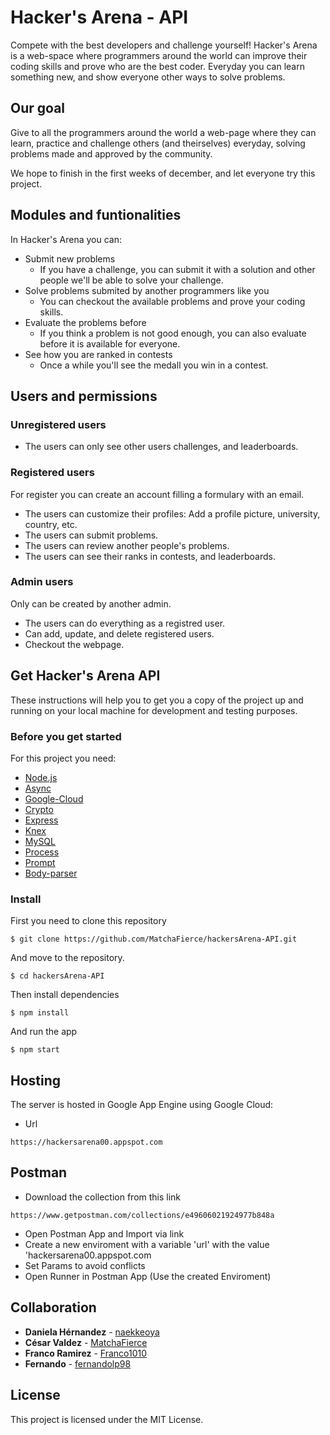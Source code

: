 # Hacker's Arena - API

Compete with the best developers and challenge yourself!
Hacker's Arena is a web-space where programmers around the world can improve their coding skills and prove who are the best coder.
Everyday you can learn something new, and show everyone other ways to solve problems.

## Our goal

Give to all the programmers around the world a web-page where they can learn, practice and challenge others (and theirselves) everyday, solving problems made and approved by the community.  

We hope to finish in the first weeks of december, and let everyone try this project.

## Modules and funtionalities

In Hacker's Arena you can:
- Submit new problems
  - If you have a challenge, you can submit it with a solution and other people we'll be able to solve your challenge.
- Solve problems submited by another programmers like you
  - You can checkout the available problems and prove your coding skills.
- Evaluate the problems before  
  - If you think a problem is not good enough, you can also evaluate before it is available for everyone.
- See how you are ranked in contests
  - Once a while you'll see the medall you win in a contest.

## Users and permissions

### Unregistered users
- The users can only see other users challenges, and  leaderboards.

### Registered users
For register you can create an account filling a formulary with an email.
- The users can customize their profiles: Add a profile picture, university, country, etc.  
- The users can submit problems.  
- The users can review another people's problems.
- The users can see their ranks in contests, and leaderboards.

### Admin users
Only can be created by another admin.
- The users can do everything as a registred user.
- Can add, update, and delete registered users.
- Checkout the webpage.

## Get Hacker's Arena API

These instructions will help you to get you a copy of the project up and running on your local machine for development and testing purposes.

### Before you get started

For this project you need:
- [Node.js](https://nodejs.org/en/)
- [Async](https://caolan.github.io/async/)
- [Google-Cloud](https://cloud.google.com/storage/docs/gsutil_install)
- [Crypto](https://www.npmjs.com/package/crypto-js)
- [Express](http://expressjs.com/es/starter/installing.html)
- [Knex](https://knexjs.org/)
- [MySQL](https://www.npmjs.com/package/mysql#install)
- [Process](https://www.npmjs.com/package/process)
- [Prompt]()
- [Body-parser](https://nodejs.org/en/)


### Install

First you need to clone this repository

```
$ git clone https://github.com/MatchaFierce/hackersArena-API.git
```
And move to the repository.
```
$ cd hackersArena-API
```
Then install dependencies
```
$ npm install
```
And run the app
```
$ npm start
```

## Hosting
The server is hosted in Google App Engine using Google Cloud:
  - Url
```
https://hackersarena00.appspot.com
```

## Postman

- Download the collection from this link
```
https://www.getpostman.com/collections/e49606021924977b848a
```
- Open Postman App and Import via link
- Create a new enviroment with a variable 'url' with the value 'hackersarena00.appspot.com
- Set Params to avoid conflicts
- Open Runner in Postman App (Use the created Enviroment)

## Collaboration

* **Daniela Hérnandez** - [naekkeoya](https://github.com/naekkeoya)
* **César Valdez** - [MatchaFierce](https://github.com/MatchaFierce)
* **Franco Ramirez**  - [Franco1010](https://github.com/Franco1010)
* **Fernando**  - [fernandolp98](https://github.com/fernandolp98)

## License

This project is licensed under the MIT License.

